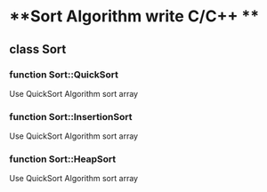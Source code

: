 # **Sort Algorithm write C/C++ **
## class Sort
### function Sort::QuickSort
Use QuickSort Algorithm sort array 
### function Sort::InsertionSort
Use QuickSort Algorithm sort array 
### function Sort::HeapSort
Use QuickSort Algorithm sort array 
